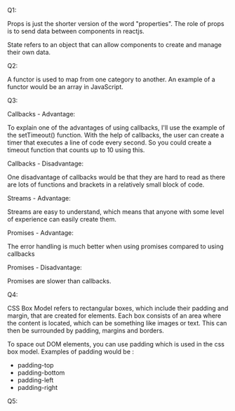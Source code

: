 Q1: 

Props is just the shorter version of the word "properties". The role of props is to send data between components in reactjs.

State refers to an object that can allow components to create and manage their own data.


Q2:

A functor is used to map from one category to another. An example of a functor would be an array in JavaScript.

Q3:

Callbacks - Advantage: 

To explain one of the advantages of using callbacks, I'll use the example of the
setTimeout() function. With the help of callbacks, the user can create a timer that executes
a line of code every second. So you could create a timeout function that counts up
to 10 using this.

Callbacks - Disadvantage:

One disadvantage of callbacks would be that they are hard to read as 
there are lots of functions and brackets in a relatively small block of code.

Streams - Advantage:

Streams are easy to understand, which means that anyone with some level of experience
can easily create them.

Promises - Advantage:

The error handling is much better when using promises compared to using callbacks

Promises - Disadvantage:

Promises are slower than callbacks.

Q4:

CSS Box Model refers to rectangular boxes, which include their padding and margin, that are created for elements. Each box consists of an area where the content is located, which can be something like images or text. This can then be surrounded by padding, margins and borders.

To space out DOM elements, you can use padding which is used in the css box model. Examples of padding would be :
- padding-top
- padding-bottom
- padding-left
- padding-right

Q5:
